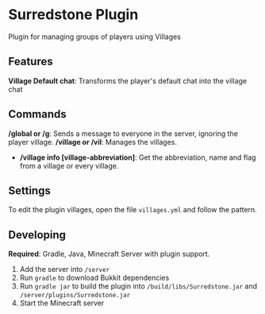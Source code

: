 # Surredstone Plugin
Plugin for managing groups of players using Villages

## Features
**Village Default chat**: Transforms the player's default chat into the village chat

## Commands
**/global or /g**: Sends a message to everyone in the server, ignoring the player village.
**/village or /vil**: Manages the villages.
- **/village info [village-abbreviation]**: Get the abbreviation, name and flag from a village or every village.

## Settings
To edit the plugin villages, open the file ``villages.yml`` and follow the pattern.

## Developing
**Required**: Gradle, Java, Minecraft Server with plugin support.

1. Add the server into ``/server``
2. Run ``gradle`` to download Bukkit dependencies
3. Run ``gradle jar`` to build the plugin into ``/build/libs/Surredstone.jar`` and ``/server/plugins/Surredstone.jar``
4. Start the Minecraft server